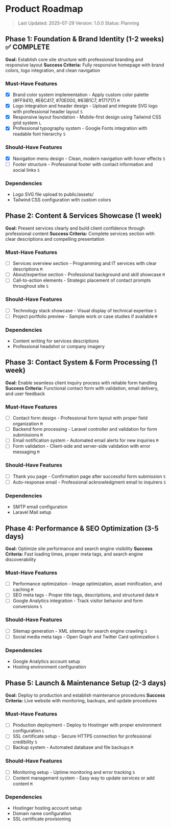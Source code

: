 # Product Roadmap

> Last Updated: 2025-07-29
> Version: 1.0.0
> Status: Planning

## Phase 1: Foundation & Brand Identity (1-2 weeks) ✅ COMPLETE

**Goal:** Establish core site structure with professional branding and responsive layout
**Success Criteria:** Fully responsive homepage with brand colors, logo integration, and clean navigation

### Must-Have Features

- [x] Brand color system implementation - Apply custom color palette (#FF9410, #E6C417, #70E000, #63B1C7, #171717) `M`
- [x] Logo integration and header design - Upload and integrate SVG logo with professional header layout `S`
- [x] Responsive layout foundation - Mobile-first design using Tailwind CSS grid system `L`
- [x] Professional typography system - Google Fonts integration with readable font hierarchy `S`

### Should-Have Features

- [x] Navigation menu design - Clean, modern navigation with hover effects `S`
- [ ] Footer structure - Professional footer with contact information and social links `S`

### Dependencies

- Logo SVG file upload to public/assets/
- Tailwind CSS configuration with custom colors

## Phase 2: Content & Services Showcase (1 week)

**Goal:** Present services clearly and build client confidence through professional content
**Success Criteria:** Complete services section with clear descriptions and compelling presentation

### Must-Have Features

- [ ] Services overview section - Programming and IT services with clear descriptions `M`
- [ ] About/expertise section - Professional background and skill showcase `M`
- [ ] Call-to-action elements - Strategic placement of contact prompts throughout site `S`

### Should-Have Features

- [ ] Technology stack showcase - Visual display of technical expertise `S`
- [ ] Project portfolio preview - Sample work or case studies if available `M`

### Dependencies

- Content writing for services descriptions
- Professional headshot or company imagery

## Phase 3: Contact System & Form Processing (1 week)

**Goal:** Enable seamless client inquiry process with reliable form handling
**Success Criteria:** Functional contact form with validation, email delivery, and user feedback

### Must-Have Features

- [ ] Contact form design - Professional form layout with proper field organization `M`
- [ ] Backend form processing - Laravel controller and validation for form submissions `M`
- [ ] Email notification system - Automated email alerts for new inquiries `M`
- [ ] Form validation - Client-side and server-side validation with error messaging `M`

### Should-Have Features

- [ ] Thank you page - Confirmation page after successful form submission `S`
- [ ] Auto-response email - Professional acknowledgment email to inquirers `S`

### Dependencies

- SMTP email configuration
- Laravel Mail setup

## Phase 4: Performance & SEO Optimization (3-5 days)

**Goal:** Optimize site performance and search engine visibility
**Success Criteria:** Fast loading times, proper meta tags, and search engine discoverability

### Must-Have Features

- [ ] Performance optimization - Image optimization, asset minification, and caching `M`
- [ ] SEO meta tags - Proper title tags, descriptions, and structured data `M`
- [ ] Google Analytics integration - Track visitor behavior and form conversions `S`

### Should-Have Features

- [ ] Sitemap generation - XML sitemap for search engine crawling `S`
- [ ] Social media meta tags - Open Graph and Twitter Card optimization `S`

### Dependencies

- Google Analytics account setup
- Hosting environment configuration

## Phase 5: Launch & Maintenance Setup (2-3 days)

**Goal:** Deploy to production and establish maintenance procedures
**Success Criteria:** Live website with monitoring, backups, and update procedures

### Must-Have Features

- [ ] Production deployment - Deploy to Hostinger with proper environment configuration `L`
- [ ] SSL certificate setup - Secure HTTPS connection for professional credibility `S`
- [ ] Backup system - Automated database and file backups `M`

### Should-Have Features

- [ ] Monitoring setup - Uptime monitoring and error tracking `S`
- [ ] Content management system - Easy way to update services or add content `M`

### Dependencies

- Hostinger hosting account setup
- Domain name configuration
- SSL certificate provisioning